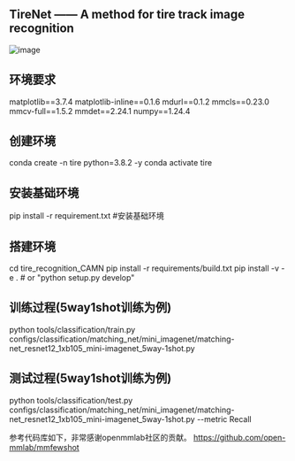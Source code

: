 ## TireNet —— A method for tire track image recognition
![image](https://github.com/user-attachments/assets/ea532797-e853-4d57-8afb-c8550205ce4c)

## 环境要求
matplotlib==3.7.4
matplotlib-inline==0.1.6
mdurl==0.1.2
mmcls==0.23.0
mmcv-full==1.5.2
mmdet==2.24.1
numpy==1.24.4
## 创建环境
conda create -n tire python=3.8.2 -y
conda activate tire
## 安装基础环境
pip install -r requirement.txt #安装基础环境
## 搭建环境
cd tire_recognition_CAMN
pip install -r requirements/build.txt
pip install -v -e .  # or "python setup.py develop"

## 训练过程(5way1shot训练为例)
python tools/classification/train.py configs/classification/matching_net/mini_imagenet/matching-net_resnet12_1xb105_mini-imagenet_5way-1shot.py 

## 测试过程(5way1shot训练为例)
python tools/classification/test.py configs/classification/matching_net/mini_imagenet/matching-net_resnet12_1xb105_mini-imagenet_5way-1shot.py --metric Recall

参考代码库如下，非常感谢openmmlab社区的贡献。
https://github.com/open-mmlab/mmfewshot


